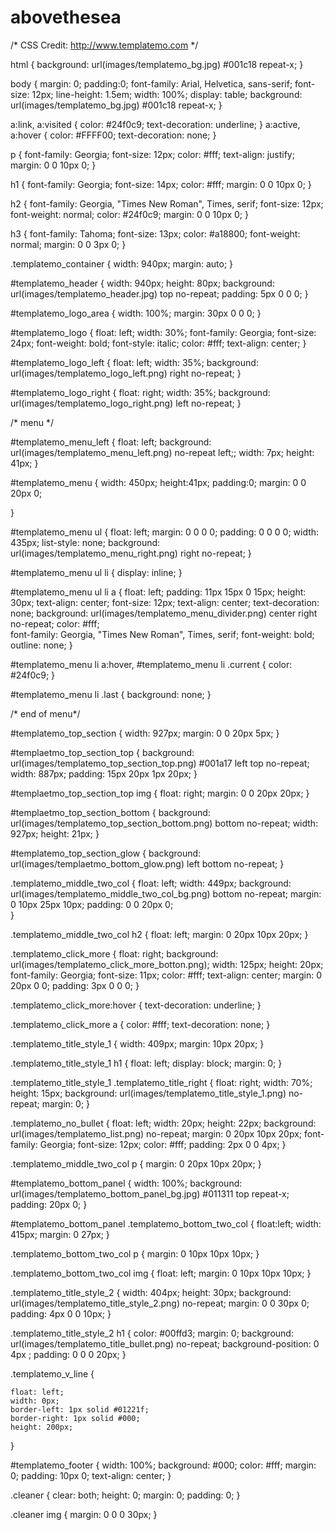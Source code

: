 # abovethesea
/*
CSS Credit: http://www.templatemo.com
*/

html {
	background: url(images/templatemo_bg.jpg) #001c18 repeat-x;
}

body {
	margin: 0;
	padding:0;
	font-family: Arial, Helvetica, sans-serif;
	font-size: 12px;
	line-height: 1.5em;
	width: 100%;
	display: table;
	background: url(images/templatemo_bg.jpg) #001c18 repeat-x;
}

a:link, a:visited {	color: #24f0c9; text-decoration: underline; }
a:active, a:hover { color: #FFFF00; text-decoration: none; }

p {
	font-family: Georgia;
	font-size: 12px;
	color: #fff;
	text-align: justify;
	margin: 0 0 10px 0;	
}

h1 {
	font-family: Georgia;
	font-size: 14px;
	color: #fff;
	margin: 0 0 10px 0;
}

h2 {
	font-family: Georgia, "Times New Roman", Times, serif;
	font-size: 12px;
	font-weight: normal;
	color: #24f0c9;
	margin: 0 0 10px 0;
}

h3 {
	font-family: Tahoma;
	font-size: 13px;
	color: #a18800;
	font-weight: normal;
	margin: 0 0 3px 0;
}

.templatemo_container {
	width: 940px;
	margin: auto;
}

#templatemo_header {
	width: 940px;
	height: 80px;
	background: url(images/templatemo_header.jpg) top no-repeat;
	padding: 5px 0 0 0;
}

#templatemo_logo_area {
	width: 100%;
	margin: 30px 0 0 0;
}

#templatemo_logo {
	float: left;
	width: 30%;	
	font-family: Georgia;
	font-size: 24px;
	font-weight: bold;
	font-style: italic;
	color: #fff;
	text-align: center;
}

#templatemo_logo_left {
	float: left;
	width: 35%;
	background: url(images/templatemo_logo_left.png) right no-repeat;
}

#templatemo_logo_right {
	float: right;
	width: 35%;
	background: url(images/templatemo_logo_right.png) left no-repeat;
}

/* menu */

#templatemo_menu_left {
	float: left;
	background: url(images/templatemo_menu_left.png) no-repeat left;;
	width: 7px;
	height: 41px;
}

#templatemo_menu {
	width: 450px;
	height:41px;
	padding:0;
	margin: 0 0 20px 0;

}

#templatemo_menu ul {
	float: left;
	margin: 0 0 0 0;
	padding: 0 0 0 0;
	width: 435px;
	list-style: none;
	background: url(images/templatemo_menu_right.png) right no-repeat;
}

#templatemo_menu ul li {
	display: inline;
}

#templatemo_menu ul li a {
	float: left;
	padding: 11px 15px 0 15px;
	height: 30px;
	text-align: center;
	font-size: 12px;
	text-align: center;
	text-decoration: none;
	background: url(images/templatemo_menu_divider.png) center right no-repeat;
	color: #fff;	
	font-family: Georgia, "Times New Roman", Times, serif;
	font-weight: bold;
	outline: none;
}

#templatemo_menu li a:hover, #templatemo_menu li .current {
	color: #24f0c9;
}

#templatemo_menu li .last {
	background: none;
}

/* end of menu*/

#templatemo_top_section {
	width: 927px;
	margin: 0 0 20px 5px;
}

#templaetmo_top_section_top {
	background: url(images/templatemo_top_section_top.png) #001a17 left top no-repeat;
	width: 887px;
	padding: 15px 20px 1px 20px;
}

#templaetmo_top_section_top img {
	float: right;
	margin: 0 0 20px 20px;
}

#templaetmo_top_section_bottom {
	background: url(images/templatemo_top_section_bottom.png) bottom no-repeat;
	width: 927px;
	height: 21px;
}

#templatemo_top_section_glow {
	background: url(images/templaetmo_bottom_glow.png) left bottom no-repeat;
}

.templatemo_middle_two_col {
	float: left;
	width: 449px;
	background: url(images/templatemo_middle_two_col_bg.png) bottom no-repeat;
	margin: 0 10px 25px 10px;
	padding: 0 0 20px 0;	
}

.templatemo_middle_two_col h2 {
	float: left;
	margin: 0 20px 10px 20px;
}

.templatemo_click_more {
	float: right;
	background: url(images/templatemo_click_more_botton.png);
	width: 125px;
	height: 20px;
	font-family: Georgia;
	font-size: 11px;
	color: #fff;
	text-align: center;
	margin: 0 20px 0 0;
	padding: 3px 0 0 0;
}

.templatemo_click_more:hover {
	text-decoration: underline;	
}

.templatemo_click_more a {
	color: #fff;
	text-decoration: none;
} 

.templatemo_title_style_1 {
	width: 409px;
	margin: 10px 20px;
}

.templatemo_title_style_1 h1 {
	float: left;
	display: block;
	margin: 0;
}

.templatemo_title_style_1 .templatemo_title_right {
	float: right;
	width: 70%;
	height: 15px;
	background: url(images/templatemo_title_style_1.png) no-repeat;
	margin: 0;
}

.templatemo_no_bullet {
	float: left;
	width: 20px;
	height: 22px;
	background: url(images/templatemo_list.png) no-repeat;
	margin: 0 20px 10px 20px;
	font-family: Georgia;
	font-size: 12px;
	color: #fff;
	padding: 2px 0 0 4px;
}

.templatemo_middle_two_col p {
	margin: 0 20px 10px 20px;
}

#templatemo_bottom_panel {
	width: 100%;
	background: url(images/templatemo_bottom_panel_bg.jpg) #011311 top repeat-x;
	padding: 20px 0;
}

#templatemo_bottom_panel .templatemo_bottom_two_col {
	float:left;
	width: 415px;
	margin: 0 27px;
}

.templatemo_bottom_two_col p {
	margin: 0 10px 10px 10px;
}

.templatemo_bottom_two_col img {
	float: left;
	margin: 0 10px 10px 10px;
}

.templatemo_title_style_2 {
	width: 404px;
	height: 30px;
	background: url(images/templatemo_title_style_2.png) no-repeat;
	margin: 0 0 30px 0;
	padding: 4px 0 0 10px;
}

.templatemo_title_style_2  h1 {
	color: #00ffd3;
	margin: 0;
	background: url(images/templatemo_title_bullet.png) no-repeat;
	background-position: 0 4px ;
	padding: 0 0 0 20px;
}

.templatemo_v_line {
	
	float: left;
	width: 0px;
	border-left: 1px solid #01221f;
	border-right: 1px solid #000;
	height: 200px;
	
}

#templatemo_footer {
	width: 100%;
	background: #000;
	color: #fff;
	margin: 0;
	padding: 10px 0;
	text-align: center;
}

.cleaner {
	clear: both;
	height: 0;
	margin: 0;
	padding: 0;
}

.cleaner img {
	margin: 0 0 0 30px;
}
